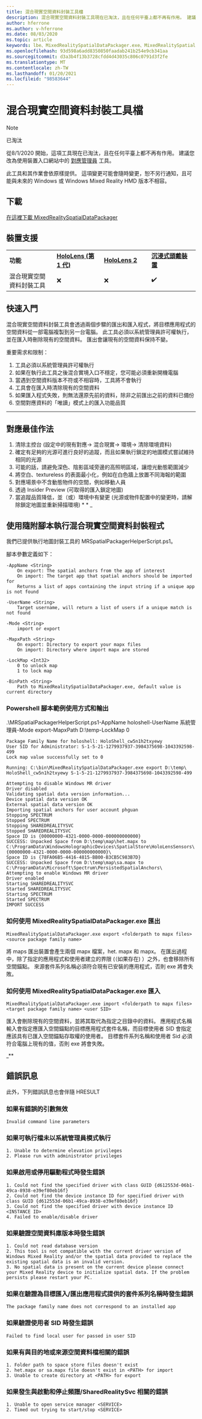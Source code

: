 ```yaml
---
title: 混合現實空間資料封裝工具檔
description: 混合現實空間資料封裝工具現在已淘汰，且在任何平臺上都不再有作用。 建議改用對應管理員工具。
author: hferrone
ms.author: v-hferrone
ms.date: 08/03/2020
ms.topic: article
keywords: lbe、MixedRealitySpatialDataPackager.exe、MixedRealitySpatialDataPackager
ms.openlocfilehash: 93d598a6add8350850faadab241b254e9cb341aa
ms.sourcegitcommit: d3a3b4f13b3728cfdd4d43035c806c0791d3f2fe
ms.translationtype: MT
ms.contentlocale: zh-TW
ms.lasthandoff: 01/20/2021
ms.locfileid: "98583644"
---
```

# <a name="mixed-reality-spatial-data-packager-documentation"></a>混合現實空間資料封裝工具檔

>[!NOTE]
> 已淘汰 
> 
> 從8/1/2020 開始，這項工具現在已淘汰，且在任何平臺上都不再有作用。 建議您改為使用裝置入口網站中的 [對應管理員](../develop/platform-capabilities-and-apis/using-the-windows-device-portal.md#map-manager) 工具。 
> 
> 此工具和其作業會依原樣提供。 這項變更可能會隨時變更，恕不另行通知，且可能與未來的 Windows 或 Windows Mixed Reality HMD 版本不相容。 


## <a name="download"></a>下載
 [在這裡下載 MixedRealitySpatialDataPackager](https://download.microsoft.com/download/A/1/2/A12B8A90-B3F7-4ED9-A4BB-D59DDCDAA125/MixedRealitySpatialDataPackager.zip)

## <a name="device-support"></a>裝置支援

<table>
    <colgroup>
    <col width="25%" />
    <col width="25%" />
    <col width="25%" />
    <col width="25%" />
    </colgroup>
    <tr>
        <td><strong>功能</strong></td>
        <td><a href="/hololens/hololens1-hardware"><strong>HoloLens (第 1 代)</strong></a></td>
        <td><a href="https://docs.microsoft.com/hololens/hololens2-hardware"><strong>HoloLens 2</strong></td>
        <td><a href="../discover/immersive-headset-hardware-details.md"><strong>沉浸式頭戴裝置</strong></a></td>
    </tr>
     <tr>
        <td>混合現實空間資料封裝工具</td>
        <td>❌</td>
        <td>❌</td>
        <td>✔️</td>
    </tr>
</table>

## <a name="quickstart"></a>快速入門

混合現實空間資料封裝工具會透過兩個步驟的匯出和匯入程式，將目標應用程式的空間資料從一部電腦複製到另一台電腦。 此工具必須以系統管理員許可權執行，並在匯入時刪除現有的空間資料。 匯出會讓現有的空間資料保持不變。

重要需求和限制：

1. 工具必須以系統管理員許可權執行 
2. 如果在執行此工具之後混合實境入口不穩定，您可能必須重新開機電腦
3. 當遇到空間資料版本不符或不相容時，工具將不會執行
4. 工具會在匯入時清除現有的空間資料
5. 如果匯入程式失敗，則無法還原先前的資料，除非之前匯出之前的資料已備份
6. 空間對應資料的「唯讀」模式上的匯入功能品質
***

## <a name="mapping-best-practices"></a>對應最佳作法

1. 清除主控台 (設定中的現有對應-> 混合現實-> 環境-> 清除環境資料) 
2. 確定有足夠的光源可進行良好的追蹤，而且如果執行鎖定的地圖模式嘗試維持相同的光源
3. 可能的話，請避免深色、陰影區域旁邊的高照明區域，讓燈光動態範圍減少
4. 將空白、textureless 的表面最小化，例如在白色牆上放置不同海報的範圍
5. 對應場景中不含動態物件的空間，例如移動人員
6. 透過 Insider Preview (可取得的匯入鎖定地圖) 
7. 當追蹤品質降低，並（或）環境中有變更 (光源或物件配置中的變更時，請解除鎖定地圖並重新掃描環境) * * _

## <a name="running-mixed-reality-spatial-data-packager-with-companion-script"></a>使用隨附腳本執行混合現實空間資料封裝程式

我們已提供執行地圖封裝工具的 MRSpatialPackagerHelperScript.ps1。 


腳本參數定義如下：

```
-AppName <String>
    On export: The spatial anchors from the app of interest
    On import: The target app that spatial anchors should be imported for
    Returns a list of apps containing the input string if a unique app is not found

-UserName <String>
    Target username, will return a list of users if a unique match is not found

-Mode <String>
    import or export

-MapxPath <String>
    On export: Directory to export your mapx files
    On import: Directory where import mapx are stored

-LockMap <Int32>
    0 to unlock map
    1 to lock map

-BinPath <String>
    Path to MixedRealitySpatialDataPackager.exe, default value is current directory
```

### <a name="powershell-script-example-usage-and-output"></a>Powershell 腳本範例使用方式和輸出

.\MRSpatialPackagerHelperScript.ps1-AppName holoshell-UserName 系統管理員-Mode export-MapxPath D:\temp\-LockMap 0
```
Package Family Name for holoshell: HoloShell_cw5n1h2txyewy
User SID for Administrator: S-1-5-21-1279937937-3984375698-1043392598-499
Lock map value successfully set to 0

Running: C:\bin\MixedRealitySpatialDataPackager.exe export D:\temp\ HoloShell_cw5n1h2txyewy S-1-5-21-1279937937-3984375698-1043392598-499

Attempting to disable Windows MR driver
Driver disabled
Validating spatial data version information...
Device spatial data version OK
External spatial data version OK
Importing spatial anchors for user account phguan
Stopping SPECTRUM
Stopped SPECTRUM
Stopping SHAREDREALITYSVC
Stopped SHAREDREALITYSVC
Space ID is {00000000-4321-0000-0000-000000000000}
SUCCESS: Unpacked Space from D:\temp\map\het.mapx to
C:\ProgramData\WindowsHolographicDevices\SpatialStore\HoloLensSensors\{00000000-4321-0000-0000-000000000000}\
Space ID is {78FA06B5-4416-4815-BB00-B3CB5C983B7D}
SUCCESS: Unpacked Space from D:\temp\map\sa.mapx to
C:\ProgramData\Microsoft\Spectrum\PersistedSpatialAnchors\
Attempting to enable Windows MR driver
Driver enabled
Starting SHAREDREALITYSVC
Started SHAREDREALITYSVC
Starting SPECTRUM
Started SPECTRUM
IMPORT SUCCESS
```

### <a name="how-to-export-using-mixedrealityspatialdatapackagerexe"></a>如何使用 MixedRealitySpatialDataPackager.exe 匯出
```
MixedRealitySpatialDataPackager.exe export <folderpath to mapx files> <source package family name>    
```

將 maps 匯出裝置會產生兩個 mapx 檔案，het. mapx 和 mapx。 在匯出過程中，除了指定的應用程式和使用者建立的界限 (（如果存在) ）之外，也會移除所有空間錨點。 來源套件系列名稱必須符合現有已安裝的應用程式，否則 exe 將會失敗。

### <a name="how-to-import-using-mixedrealityspatialdatapackagerexe"></a>如何使用 MixedRealitySpatialDataPackager.exe 匯入
```
MixedRealitySpatialDataPackager.exe import <folderpath to mapx files> <target package family name> <user SID>
```
匯入會刪除現有的空間資料，並將其取代為指定之目錄中的資料。 應用程式名稱輸入會指定應匯入空間錨點的目標應用程式套件名稱，而目標使用者 SID 會指定應該具有已匯入空間錨點存取權的使用者。 目標套件系列名稱和使用者 Sid 必須符合電腦上現有的值，否則 exe 將會失敗。


_**
## <a name="error-messages"></a>錯誤訊息
此外，下列錯誤訊息也會伴隨 HRESULT

### <a name="if-there-was-an-error-invalid-arguments"></a>如果有錯誤的引數無效
```
Invalid command line parameters
```

### <a name="if-the-executable-was-not-run-in-administrator-mode"></a>如果可執行檔未以系統管理員模式執行
```
1. Unable to determine elevation privileges 
2. Please run with administrator privileges 
```

### <a name="if-there-was-an-error-enabling-or-disabling-the-driver"></a>如果啟用或停用驅動程式時發生錯誤
```
1. Could not find the specified driver with class GUID {d612553d-06b1-49ca-8938-e39ef80eb16f}
2. Could not find the device instance ID for specified driver with class GUID {d612553d-06b1-49ca-8938-e39ef80eb16f}
3. Could not find the specified driver with device instance ID <INSTANCE ID>
4. Failed to enable/disable driver
```

### <a name="if-there-was-an-error-validating-the-spatial-database-version"></a>如果驗證空間資料庫版本時發生錯誤
```
1. Could not read database version
2. This tool is not compatible with the current driver version of Windows Mixed Reality and/or the spatial data provided to replace the existing spatial data is an invalid version.
3. No spatial data is present on the current device please connect your Mixed Reality device to initialize spatial data. If the problem persists please restart your PC.
```

### <a name="if-there-was-an-error-validating-the-package-family-name-provided-for-target-importexport-app"></a>如果在驗證為目標匯入/匯出應用程式提供的套件系列名稱時發生錯誤
```
The package family name does not correspond to an installed app
```

### <a name="if-there-was-an-error-validating-the-user-sid"></a>如果驗證使用者 SID 時發生錯誤
```
Failed to find local user for passed in user SID
```

### <a name="if-there-was-an-error-related-to-the-destination-or-source-spatial-data-files"></a>如果有與目的地或來源空間資料檔相關的錯誤
```
1. Folder path to space store files doesn't exist 
2. het.mapx or sa.mapx file doesn't exist in <PATH> for import
3. Unable to create directory at <PATH> for export
```

### <a name="if-there-was-an-error-related-to-starting-and-stopping-spectrumsharedrealitysvc"></a>如果發生與啟動和停止頻譜/SharedRealitySvc 相關的錯誤
```
1. Unable to open service manager <SERVICE>
2. Timed out trying to start/stop <SERVICE>
```